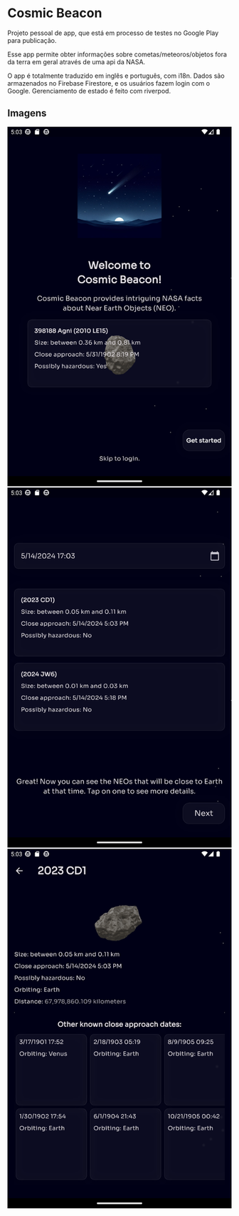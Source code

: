 
# Cosmic Beacon

Projeto pessoal de app, que está em processo de testes no Google Play para publicação.

Esse app permite obter informações sobre cometas/meteoros/objetos fora da terra em geral através de uma api da NASA.

O app é totalmente traduzido em inglês e português, com i18n. Dados são armazenados no Firebase Firestore, e os usuários fazem login com o Google. Gerenciamento de estado é feito com riverpod.

## Imagens

![Tela inicial](https://github.com/fortmea/CosmicBeacon/blob/6f34a3f6741e5b12ee5b2e576769694bd2d6d507/Screenshot_1715706182.png)
![Lista de objetos próximos na data e hora selecionada](https://github.com/fortmea/CosmicBeacon/blob/6f34a3f6741e5b12ee5b2e576769694bd2d6d507/Screenshot_1715706194.png)
![Dados detalhados de um objeto](https://github.com/fortmea/CosmicBeacon/blob/6f34a3f6741e5b12ee5b2e576769694bd2d6d507/Screenshot_1715706203.png)
